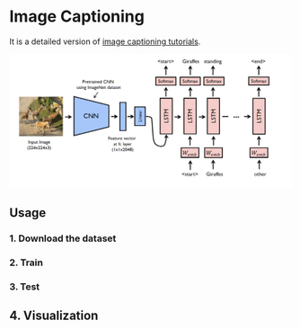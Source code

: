 # Image Captioning
It is a detailed version of [image captioning tutorials](https://github.com/yunjey/pytorch-tutorial/tree/master/tutorials/03-advanced/image_captioning).

![model](./images/model.png)

## Usage

### 1. Download the dataset

### 2. Train

### 3. Test

## 4. Visualization


